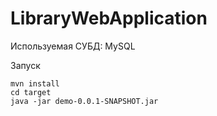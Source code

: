 # LibraryWebApplication
Используемая СУБД: MySQL

Запуск
```
mvn install
cd target
java -jar demo-0.0.1-SNAPSHOT.jar
```
